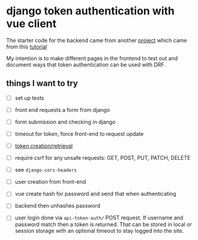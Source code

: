 # django token authentication with vue client

The starter code for the backend came from another [project](https://github.com/barkbarkgoose/django-tokenauth) which came from this [tutorial](https://simpleisbetterthancomplex.com/tutorial/2018/11/22/how-to-implement-token-authentication-using-django-rest-framework.html)

My intention is to make different pages in the frontend to test out and document ways that token authentication can be used with DRF.

## things I want to try

- [ ]  set up tests

- [ ]  front end requests a form from django

- [ ]  form submission and checking in django

- [ ]  timeout for token, force front-end to request update
  - [ ]  [token creation/retrieval](https://www.django-rest-framework.org/api-guide/authentication/#generating-tokens)

- [ ]  require csrf for any unsafe requests: GET, POST, PUT, PATCH, DELETE
  - [ ]  see `django-cors-headers`

- [ ]  user creation from front-end

- [ ]  vue create hash for password and send that when authenticating
  - [ ]  backend then unhashes password

- [ ]  user login done via `api-token-auth/` POST request.  If username and password match then a token is returned.  That can be stored in local or session storage with an optional timeout to stay logged into the site.
